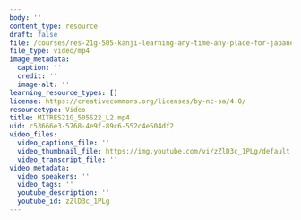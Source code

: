 ```yaml
---
body: ''
content_type: resource
draft: false
file: /courses/res-21g-505-kanji-learning-any-time-any-place-for-japanese-v-spring-2022/mitres21g_505s22_l2_360p_16_9.mp4
file_type: video/mp4
image_metadata:
  caption: ''
  credit: ''
  image-alt: ''
learning_resource_types: []
license: https://creativecommons.org/licenses/by-nc-sa/4.0/
resourcetype: Video
title: MITRES21G_505S22_L2.mp4
uid: c53666e3-5768-4e9f-89c6-552c4e504df2
video_files:
  video_captions_file: ''
  video_thumbnail_file: https://img.youtube.com/vi/zZlD3c_1PLg/default.jpg
  video_transcript_file: ''
video_metadata:
  video_speakers: ''
  video_tags: ''
  youtube_description: ''
  youtube_id: zZlD3c_1PLg
---
```

